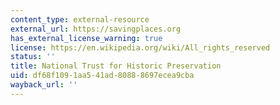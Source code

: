 ```yaml
---
content_type: external-resource
external_url: https://savingplaces.org
has_external_license_warning: true
license: https://en.wikipedia.org/wiki/All_rights_reserved
status: ''
title: National Trust for Historic Preservation
uid: df68f109-1aa5-41ad-8088-8697ecea9cba
wayback_url: ''
---
```

